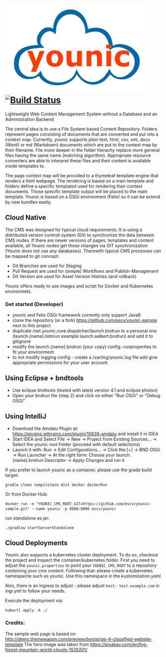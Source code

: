 # ![younic](https://github.com/escv/younic/raw/master/cnf/younic-logo.png) [![Build Status](https://travis-ci.org/escv/younic.svg?branch=master)](https://travis-ci.org/escv/younic)

Lightweight Web Content Management System without a Database and an Administration Backend

The central idea is to use a File System based Content Repository. Folders represent pages consisting of documents that are converted and put into a context map.
Currently, younic supports plain text, html, csv, xml, docx (Word) or md (Markdown) documents which are put to the context map by their filename. File more deeper in the folder hierachy replace more general files having the same name (matching algorithm).
Appropriate resource converters are able to interpret these files and their content is available inside templates to.

The page context map will be provided to a thymeleaf template engine that renders a html webpage. The rendering is based on a main template and folders define a specific templated used for rendering their context documents. Those specific template output will be placed to the main template.
Younic is based on a OSGi environment (Felix) so it can be extend by new bundles easily.

## Cloud Native
The CMS was designed for typical cloud requirements. It is using a distributed version controll system (Git) to synchronize the data between CMS nodes. If there are newer versions of pages, templates and content available, all Younic nodes get those changes via GIT synchronization (Younic does not use any databases). Therewith typical CMS processes can be mapped to git concept:
* Git Branches are used for Staging
* Pull Request are used for (simple) Workflows and Publish-Management
* Git Version are used for Asset Version Histries (and rollback)

Younic offers ready to use images and script for Docker and Kubernetes environmets.

### Get started (Developer)

* younic and Felix OSGi framework currently only support Java8
* clone the repository (or a fork) https://github.com/escv/younic-sample next to this project
* duplicate /net.younic.core.dispatcher/launch.bndrun to a personal one (launch.{name}.bdnrun example launch.aalbert.bndrun) and add it to gitignore
* modify the launch.{name}.bndrun (your copy) config -runproperties to fit your environment
* to not modify logging config - create a /var/log/younic.log file add give appropriate permissions for your user account

## Using Eclipse + bndtools
* Use eclipse bndtools (tested with latest version 4.1 and eclipse photon)
* Open your bndrun file (step 2) and click on either "Run OSGi" or "Debug OSGi"

## Using IntelliJ
* Download the Amdatu Plugin at: https://plugins.jetbrains.com/plugin/10639-amdatu and install it in IDEA
* Start IDEA and Select  File -> New -> Project from Existing Sources... -> Select the younic root Folder  (proceed with default selections)
* Launch it with: Run -> Edit Configurations... -> Click the [+] -> BND OSGi -> Run Launcher -> At the right form: Choose your launch.{name}.bndrun Descriptor -> Apply Changes and run it

If you prefer to launch younic as a container, please use the grade build target:
```
gradle clean compileJava dist docker dockerRun
```

Or from Docker Hub:
```
docker run -e "YOUNIC_CMS_ROOT_GIT=https://github.com/escv/younic-sample.git" --name younic -p 8080:8080 escv/younic
```

run standalone as jar:
```
./gradlew startServerStandalone
```

## Cloud Deployments
Younic also supports a kubernetes cluster deployment. To do so, checkout the project and inspect the container/kubernetes folder.
First you need to adjust the `younic.properties` to point your `YOUNIC_CMS_ROOT` to a repository containing your cms content.
Following that: please create a kubernetes namespache such as younic. Use this namespace in the kustomization.yaml

Also, there is an ingress to adjust - please adjust `host: test.example.com` in ingr.yml to follow your needs.

Execute the deployment via:

```
kubectl apply -k ./
```



### Credits:
The sample web page is based on: http://demo.themewagon.com/preview/bootstrap-4-classified-website-template
The hero image was taken from https://pixabay.com/en/fog-forest-mountain-world-clouds-1535201/

